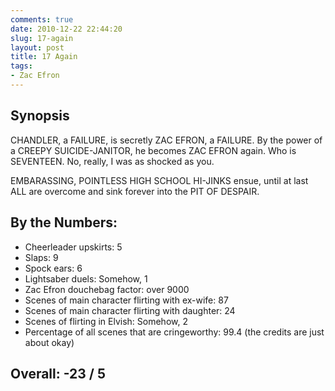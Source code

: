 ```yaml
---
comments: true
date: 2010-12-22 22:44:20
slug: 17-again
layout: post
title: 17 Again
tags:
- Zac Efron
---
```


## Synopsis

CHANDLER, a FAILURE, is secretly ZAC EFRON, a FAILURE.  By the power of a CREEPY SUICIDE-JANITOR, he becomes ZAC EFRON again.  Who is SEVENTEEN.  No, really, I was as shocked as you.

EMBARASSING, POINTLESS HIGH SCHOOL HI-JINKS ensue, until at last ALL are overcome and sink forever into the PIT OF DESPAIR.

## By the Numbers:

  * Cheerleader upskirts: 5
  * Slaps: 9
  * Spock ears: 6
  * Lightsaber duels: Somehow, 1
  * Zac Efron douchebag factor: over 9000
  * Scenes of main character flirting with ex-wife: 87
  * Scenes of main character flirting with daughter: 24
  * Scenes of flirting in Elvish: Somehow, 2
  * Percentage of all scenes that are cringeworthy: 99.4 (the credits are just about okay)

## Overall: -23 / 5
